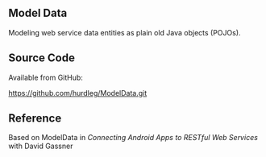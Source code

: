 ## Model Data ##
  Modeling web service data entities as plain old Java objects (POJOs).

## Source Code ##

  Available from GitHub:

  https://github.com/hurdleg/ModelData.git

## Reference ##

  Based on ModelData in _Connecting Android Apps to RESTful Web Services_ with David Gassner
